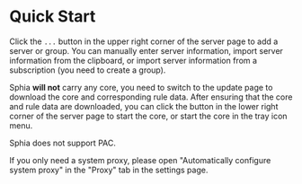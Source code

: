 # Quick Start

Click the `...` button in the upper right corner of the server page to add a server or group. You can manually enter
server information, import server information from the clipboard, or import server information from a subscription (you
need to create a group).

Sphia **will not** carry any core, you need to switch to the update page to download the core and corresponding rule
data. After ensuring that the core and rule data are downloaded, you can click the button in the lower right corner of
the server page to start the core, or start the core in the tray icon menu.

Sphia does not support PAC.

If you only need a system proxy, please open "Automatically configure system proxy" in the "Proxy" tab in the settings
page.
